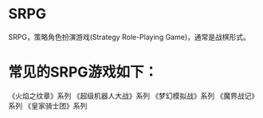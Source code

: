 # SRPG
SRPG，策略角色扮演游戏(Strategy Role-Playing Game)，通常是战棋形式。

# 常见的SRPG游戏如下：
《火焰之纹章》系列
《超级机器人大战》系列
《梦幻模拟战》系列
《魔界战记》系列
《皇家骑士团》系列
